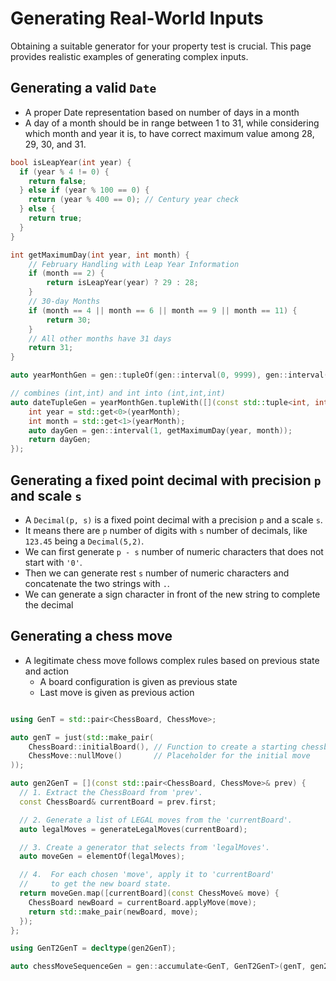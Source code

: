# Generating Real-World Inputs

Obtaining a suitable generator for your property test is crucial.
This page provides realistic examples of generating complex inputs.

## Generating a valid `Date`

* A proper Date representation based on number of days in a month
* A day of a month should be in range between 1 to 31, while considering which month and year it is, to have correct maximum value among 28, 29, 30, and 31.

```cpp
bool isLeapYear(int year) {
  if (year % 4 != 0) {
    return false;
  } else if (year % 100 == 0) {
    return (year % 400 == 0); // Century year check
  } else {
    return true;
  }
}

int getMaximumDay(int year, int month) {
    // February Handling with Leap Year Information
    if (month == 2) {
        return isLeapYear(year) ? 29 : 28;
    }
    // 30-day Months
    if (month == 4 || month == 6 || month == 9 || month == 11) {
        return 30;
    }
    // All other months have 31 days
    return 31;
}

auto yearMonthGen = gen::tupleOf(gen::interval(0, 9999), gen::interval(1,12));

// combines (int,int) and int into (int,int,int)
auto dateTupleGen = yearMonthGen.tupleWith([](const std::tuple<int, int> yearMonth) {
    int year = std::get<0>(yearMonth);
    int month = std::get<1>(yearMonth);
    auto dayGen = gen::interval(1, getMaximumDay(year, month));
    return dayGen;
});

```

## Generating a fixed point decimal with precision `p` and scale `s`

* A `Decimal(p, s)` is a fixed point decimal with a precision `p` and a scale `s`.
* It means there are `p` number of digits with `s` number of decimals, like `123.45` being a `Decimal(5,2)`.
* We can first generate `p - s` number of numeric characters that does not start with `'0'`.
* Then we can generate rest `s` number of numeric characters and concatenate the two strings with `.`.
* We can generate a sign character in front of the new string to complete the decimal

## Generating a chess move

* A legitimate chess move follows complex rules based on previous state and action
    * A board configuration is given as previous state
    * Last move is given as previous action

```cpp

using GenT = std::pair<ChessBoard, ChessMove>;

auto genT = just(std::make_pair(
    ChessBoard::initialBoard(), // Function to create a starting chessboard
    ChessMove::nullMove()       // Placeholder for the initial move
));

auto gen2GenT = [](const std::pair<ChessBoard, ChessMove>& prev) {
  // 1. Extract the ChessBoard from 'prev'.
  const ChessBoard& currentBoard = prev.first;

  // 2. Generate a list of LEGAL moves from the 'currentBoard'.
  auto legalMoves = generateLegalMoves(currentBoard);

  // 3. Create a generator that selects from 'legalMoves'.
  auto moveGen = elementOf(legalMoves);

  // 4.  For each chosen 'move', apply it to 'currentBoard'
  //     to get the new board state.
  return moveGen.map([currentBoard](const ChessMove& move) {
    ChessBoard newBoard = currentBoard.applyMove(move);
    return std::make_pair(newBoard, move);
  });
};

using GenT2GenT = decltype(gen2GenT);

auto chessMoveSequenceGen = gen::accumulate<GenT, GenT2GenT>(genT, gen2GenT, minSize, maxSize);
```
